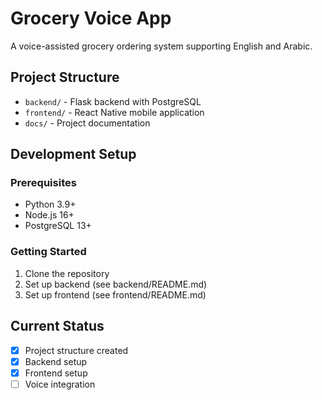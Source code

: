 # Grocery Voice App

A voice-assisted grocery ordering system supporting English and Arabic.

## Project Structure

- `backend/` - Flask backend with PostgreSQL
- `frontend/` - React Native mobile application
- `docs/` - Project documentation

## Development Setup

### Prerequisites
- Python 3.9+
- Node.js 16+
- PostgreSQL 13+

### Getting Started

1. Clone the repository
2. Set up backend (see backend/README.md)
3. Set up frontend (see frontend/README.md)

## Current Status

- [x] Project structure created
- [x] Backend setup
- [x] Frontend setup
- [ ] Voice integration
